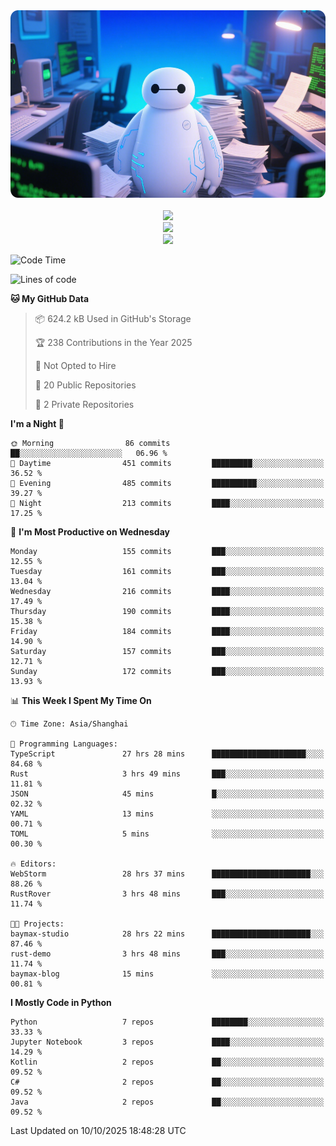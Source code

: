 <div align="center">
  <!--
  <img src="https://readme-typing-svg.demolab.com?font=Zhi+Mang+Xing&size=40&pause=1000&color=000000&center=true&vCenter=true&lines=Baymax%E5%B0%8F%E6%8C%AF;Hello%20World"/><br/>
  -->
  <img src="assets/author_banner.png" height="300"/><br/>
  <br/>
  <img src="https://skillicons.dev/icons?i=python,java,kotlin,javascript,typescript,rust,c,cs" /><br/>
  <img src="https://skillicons.dev/icons?i=pytorch,spring,react,fastapi,docker,mysql,mongodb,linux" /><br/>
  <img src="https://skillicons.dev/icons?i=idea,pycharm,webstorm,androidstudio,vscode,git,vim,obsidian" /><br/>
</div>

<!--START_SECTION:waka-->
![Code Time](http://img.shields.io/badge/Code%20Time-1%2C412%20hrs%203%20mins-blue)

![Lines of code](https://img.shields.io/badge/From%20Hello%20World%20I%27ve%20Written-6.1%20million%20lines%20of%20code-blue)

**🐱 My GitHub Data** 

> 📦 624.2 kB Used in GitHub's Storage 
 > 
> 🏆 238 Contributions in the Year 2025
 > 
> 🚫 Not Opted to Hire
 > 
> 📜 20 Public Repositories 
 > 
> 🔑 2 Private Repositories 
 > 
**I'm a Night 🦉** 

```text
🌞 Morning                86 commits          ██░░░░░░░░░░░░░░░░░░░░░░░   06.96 % 
🌆 Daytime                451 commits         █████████░░░░░░░░░░░░░░░░   36.52 % 
🌃 Evening                485 commits         ██████████░░░░░░░░░░░░░░░   39.27 % 
🌙 Night                  213 commits         ████░░░░░░░░░░░░░░░░░░░░░   17.25 % 
```
📅 **I'm Most Productive on Wednesday** 

```text
Monday                   155 commits         ███░░░░░░░░░░░░░░░░░░░░░░   12.55 % 
Tuesday                  161 commits         ███░░░░░░░░░░░░░░░░░░░░░░   13.04 % 
Wednesday                216 commits         ████░░░░░░░░░░░░░░░░░░░░░   17.49 % 
Thursday                 190 commits         ████░░░░░░░░░░░░░░░░░░░░░   15.38 % 
Friday                   184 commits         ████░░░░░░░░░░░░░░░░░░░░░   14.90 % 
Saturday                 157 commits         ███░░░░░░░░░░░░░░░░░░░░░░   12.71 % 
Sunday                   172 commits         ███░░░░░░░░░░░░░░░░░░░░░░   13.93 % 
```


📊 **This Week I Spent My Time On** 

```text
🕑︎ Time Zone: Asia/Shanghai

💬 Programming Languages: 
TypeScript               27 hrs 28 mins      █████████████████████░░░░   84.68 % 
Rust                     3 hrs 49 mins       ███░░░░░░░░░░░░░░░░░░░░░░   11.81 % 
JSON                     45 mins             █░░░░░░░░░░░░░░░░░░░░░░░░   02.32 % 
YAML                     13 mins             ░░░░░░░░░░░░░░░░░░░░░░░░░   00.71 % 
TOML                     5 mins              ░░░░░░░░░░░░░░░░░░░░░░░░░   00.30 % 

🔥 Editors: 
WebStorm                 28 hrs 37 mins      ██████████████████████░░░   88.26 % 
RustRover                3 hrs 48 mins       ███░░░░░░░░░░░░░░░░░░░░░░   11.74 % 

🐱‍💻 Projects: 
baymax-studio            28 hrs 22 mins      ██████████████████████░░░   87.46 % 
rust-demo                3 hrs 48 mins       ███░░░░░░░░░░░░░░░░░░░░░░   11.74 % 
baymax-blog              15 mins             ░░░░░░░░░░░░░░░░░░░░░░░░░   00.81 % 
```

**I Mostly Code in Python** 

```text
Python                   7 repos             ████████░░░░░░░░░░░░░░░░░   33.33 % 
Jupyter Notebook         3 repos             ████░░░░░░░░░░░░░░░░░░░░░   14.29 % 
Kotlin                   2 repos             ██░░░░░░░░░░░░░░░░░░░░░░░   09.52 % 
C#                       2 repos             ██░░░░░░░░░░░░░░░░░░░░░░░   09.52 % 
Java                     2 repos             ██░░░░░░░░░░░░░░░░░░░░░░░   09.52 % 
```




 Last Updated on 10/10/2025 18:48:28 UTC
<!--END_SECTION:waka-->





